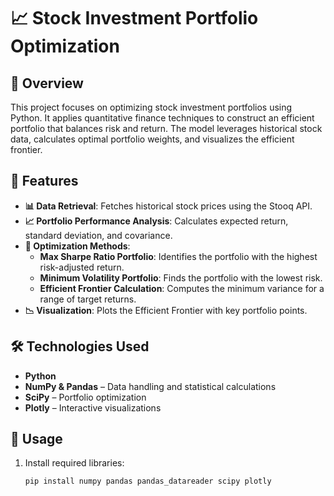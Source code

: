 # 📈 Stock Investment Portfolio Optimization  

## 🚀 Overview  
This project focuses on optimizing stock investment portfolios using Python. It applies quantitative finance techniques to construct an efficient portfolio that balances risk and return. The model leverages historical stock data, calculates optimal portfolio weights, and visualizes the efficient frontier.  

## 🔹 Features  
- **📊 Data Retrieval**: Fetches historical stock prices using the Stooq API.  
- **📈 Portfolio Performance Analysis**: Calculates expected return, standard deviation, and covariance.  
- **🔎 Optimization Methods**:  
  - **Max Sharpe Ratio Portfolio**: Identifies the portfolio with the highest risk-adjusted return.  
  - **Minimum Volatility Portfolio**: Finds the portfolio with the lowest risk.  
  - **Efficient Frontier Calculation**: Computes the minimum variance for a range of target returns.  
- **📉 Visualization**: Plots the Efficient Frontier with key portfolio points.  

## 🛠️ Technologies Used  
- **Python**  
- **NumPy & Pandas** – Data handling and statistical calculations  
- **SciPy** – Portfolio optimization  
- **Plotly** – Interactive visualizations  

## 🔧 Usage  
1. Install required libraries:  
   ```bash
   pip install numpy pandas pandas_datareader scipy plotly
